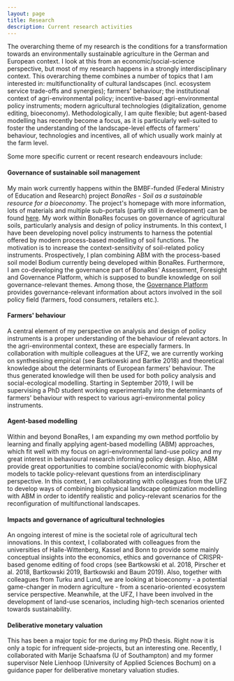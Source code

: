 ```yaml
---
layout: page
title: Research
description: Current research activities
---
```


The overarching theme of my research is the conditions for a transformation towards an environmentally sustainable agriculture in the German and European context. I look at this from an economic/social-science perspective, but most of my research happens in a strongly interdisciplinary context. This overarching theme combines a number of topics that I am interested in: multifunctionality of cultural landscapes (incl. ecosystem service trade-offs and synergies); farmers' behaviour; the institutional context of agri-environmental policy; incentive-based agri-environmental policy instruments; modern agricultural technologies (digitalization, genome editing, bioeconomy). Methodologically, I am quite flexible; but agent-based modelling has recently become a focus, as it is particularly well-suited to foster the understanding of the landscape-level effects of farmers' behaviour, technologies and incentives, all of which usually work mainly at the farm level.

Some more specific current or recent research endeavours include:

#### Governance of sustainable soil management
My main work currently happens within the BMBF-funded (Federal Ministry of Education and Research) project <i>BonaRes - Soil as a sustainable resource for a bioeconomy</i>. The project's homepage with more information, lots of materials and multiple sub-portals (partly still in development) can be found <a href="https://www.bonares.de/">here</a>. My work within BonaRes focuses on governance of agricultural soils, particularly analysis and design of policy instruments. In this context, I have been developing novel policy instruments to harness the potential offered by modern process-based modelling of soil functions. The motivation is to increase the context-sensitivity of soil-related policy instruments. Prospectively, I plan combining ABM with the process-based soil model Bodium currently being developed within BonaRes. Furthermore, I am co-developing the governance part of BonaRes' Assessment, Foresight and Governance Platform, which is supposed to bundle knowledge on soil governance-relevant themes. Among those, the <a href="https://www.bonares.de/socioeconomics/governanceinstruments">Governance Platform</a> provides governance-relevant information about actors involved in the soil policy field (farmers, food consumers, retailers etc.).

#### Farmers' behaviour
A central element of my perspective on analysis and design of policy instruments is a proper understanding of the behaviour of relevant actors. In the agri-environmental context, these are especially farmers. In collaboration with multiple colleagues at the UFZ, we are currently working on synthesising empirical (see Bartkowski and Bartke 2018) and theoretical knowledge about the determinants of European farmers' behaviour. The thus generated knowledge will then be used for both policy analysis and social-ecological modelling. Starting in September 2019, I will be supervising a PhD student working experimentally into the determinants of farmers' behaviour with respect to various agri-environmental policy instruments.

#### Agent-based modelling
Within and beyond BonaRes, I am expanding my own method portfolio by learning and finally applying agent-based modelling (ABM) approaches, which fit well with my focus on agri-environmental land-use policy and my great interest in behavioural research informing policy design. Also, ABM provide great opportunities to combine social/economic with biophysical models to tackle policy-relevant questions from an interdisciplinary perspective. In this context, I am collaborating with colleagues from the UFZ to develop ways of combining biophysical landscape optimization modelling with ABM in order to identify realistic and policy-relevant scenarios for the reconfiguration of multifunctional landscapes.

#### Impacts and governance of agricultural technologies
An ongoing interest of mine is the societal role of agricultural tech innovations. In this context, I collaborated with colleagues from the universities of Halle-Wittenberg, Kassel and Bonn to provide some mainly conceptual insights into the economics, ethics and governance of CRISPR-based genome editing of food crops (see Bartkowski et al. 2018, Pirscher et al. 2018, Bartkowski 2019, Bartkowski and Baum 2019). Also, together with colleagues from Turku and Lund, we are looking at bioeconomy - a potential game-changer in modern agriculture - from a scenario-oriented ecosystem service perspective. Meanwhile, at the UFZ, I have been involved in the development of land-use scenarios, including high-tech scenarios oriented towards sustainability.

#### Deliberative monetary valuation
This has been a major topic for me during my PhD thesis. Right now it is only a topic for infrequent side-projects, but an interesting one. Recently, I collaborated with Marije Schaafsma (U of Southampton) and my former supervisor Nele Lienhoop (University of Applied Sciences Bochum) on a guidance paper for deliberative monetary valuation studies.

<!-- [click here for the most recent version of the paper]({{ BASE_PATH}}/pages/working_papers/sample-working-paper.pdf) -->

<!--
To increase the size of the title, use fewer # in front of the paper title.
To decrease the size of the title, use more #. 
To remove the italics, remove the * before and after the description
To remove the underline from the title, remove the <u> tags (<u> and </u>)
-->